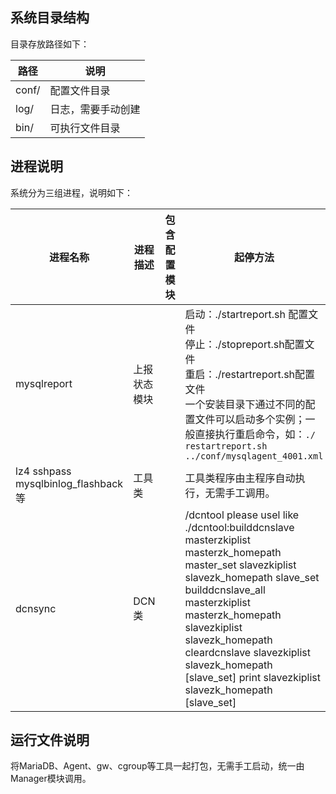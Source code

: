 ## 系统目录结构
目录存放路径如下：

| 路径 | 说明 | 
|---------|---------|
| conf/ | 配置文件目录 | 
| log/ | 日志，需要手动创建 | 
| bin/   | 可执行文件目录 | 

## 进程说明
系统分为三组进程，说明如下：

| 进程名称	 | 进程描述| 包含配置模块 |起停方法 |
|---------|---------|---------|---------|
| mysqlreport	 | 上报状态模块 |  |启动：./startreport.sh 配置文件<br>停止：./stopreport.sh配置文件<br>重启：./restartreport.sh配置文件<br>一个安装目录下通过不同的配置文件可以启动多个实例；一般直接执行重启命令，如：`./ restartreport.sh ../conf/mysqlagent_4001.xml` |
| lz4 sshpass mysqlbinlog_flashback等	 | 工具类 |  |工具类程序由主程序自动执行，无需手工调用。 |
| dcnsync	 | DCN类 |  |/dcntool please usel like ./dcntool:builddcnslave masterzkiplist masterzk_homepath master_set  slavezkiplist slavezk_homepath slave_set builddcnslave_all masterzkiplist masterzk_homepath   slavezkiplist slavezk_homepath cleardcnslave slavezkiplist slavezk_homepath [slave_set] print slavezkiplist slavezk_homepath [slave_set] |

## 运行文件说明
将MariaDB、Agent、gw、cgroup等工具一起打包，无需手工启动，统一由Manager模块调用。
